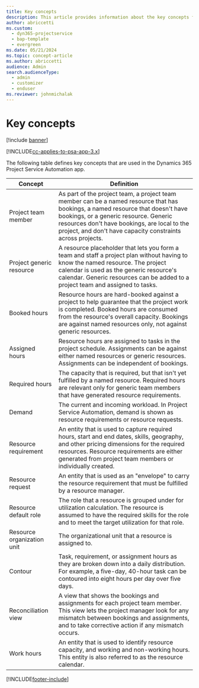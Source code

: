 ```yaml
---
title: Key concepts
description: This article provides information about the key concepts for resource management in Project Service Automation.
author: abriccetti
ms.custom: 
  - dyn365-projectservice
  - bap-template
  - evergreen
ms.date: 05/21/2024
ms.topic: concept-article
ms.author: abriccetti
audience: Admin
search.audienceType: 
  - admin
  - customizer
  - enduser
ms.reviewer: johnmichalak
---
```


# Key concepts

[!include [banner](../includes/psa-now-project-operations.md)]

[!INCLUDE[cc-applies-to-psa-app-3.x](../includes/cc-applies-to-psa-app-3x.md)]

The following table defines key concepts that are used in the Dynamics 365 Project Service Automation app.

| Concept                    | Definition |
|----------------------------|------------|
| Project team member        | As part of the project team, a project team member can be a named resource that has bookings, a named resource that doesn't have bookings, or a generic resource. Generic resources don't have bookings, are local to the project, and don't have capacity constraints across projects. |
| Project generic resource   | A resource placeholder that lets you form a team and staff a project plan without having to know the named resource. The project calendar is used as the generic resource's calendar. Generic resources can be added to a project team and assigned to tasks. |
| Booked hours               | Resource hours are hard-booked against a project to help guarantee that the project work is completed. Booked hours are consumed from the resource's overall capacity. Bookings are against named resources only, not against generic resources. |
| Assigned hours             | Resource hours are assigned to tasks in the project schedule. Assignments can be against either named resources or generic resources. Assignments can be independent of bookings. |
| Required hours             | The capacity that is required, but that isn't yet fulfilled by a named resource. Required hours are relevant only for generic team members that have generated resource requirements. |
| Demand                     | The current and incoming workload. In Project Service Automation, demand is shown as resource requirements or resource requests. |
| Resource requirement       | An entity that is used to capture required hours, start and end dates, skills, geography, and other pricing dimensions for the required resources. Resource requirements are either generated from project team members or individually created. |
| Resource request           | An entity that is used as an "envelope" to carry the resource requirement that must be fulfilled by a resource manager. |
| Resource default role      | The role that a resource is grouped under for utilization calculation. The resource is assumed to have the required skills for the role and to meet the target utilization for that role. |
| Resource organization unit | The organizational unit that a resource is assigned to. |
| Contour                    | Task, requirement, or assignment hours as they are broken down into a daily distribution. For example, a five-day, 40-hour task can be contoured into eight hours per day over five days. |
| Reconciliation view        | A view that shows the bookings and assignments for each project team member. This view lets the project manager look for any mismatch between bookings and assignments, and to take corrective action if any mismatch occurs. |
| Work hours                 | An entity that is used to identify resource capacity, and working and non-working hours. This entity is also referred to as the resource calendar. |


[!INCLUDE[footer-include](../includes/footer-banner.md)]
